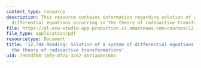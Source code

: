 ```yaml
---
content_type: resource
description: This resource contains information regarding solution of a system of
  differential equations occurring in the theory of radioactive transformations.
file: https://ol-ocw-studio-app-production.s3.amazonaws.com/courses/12-744-marine-isotope-chemistry-fall-2012/7997df0810fedf7a37d24671a40ec68a_MIT12_744F12_rd1910Btmn.pdf
file_type: application/pdf
resourcetype: Document
title: '12.744 Reading: Solution of a system of differential equations occurring in
  the theory of radioactive transformations'
uid: 7997df08-10fe-df7a-37d2-4671a40ec68a
---
```

